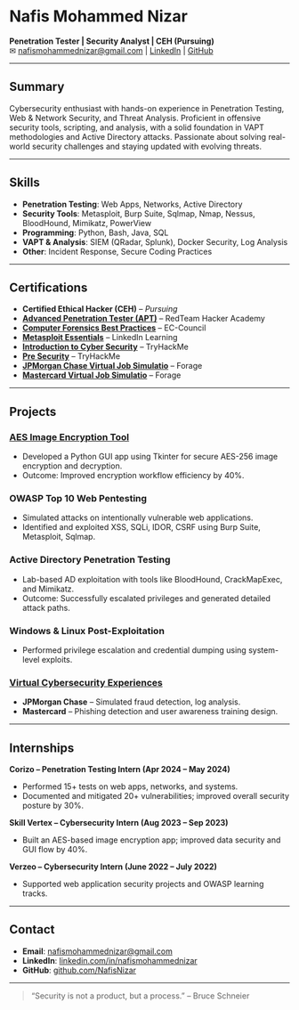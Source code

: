 # Nafis Mohammed Nizar

**Penetration Tester | Security Analyst | CEH (Pursuing)**  
✉ nafismohammednizar@gmail.com | [LinkedIn](https://linkedin.com/in/nafismohammednizar) | [GitHub](https://github.com/NafisNizar)

---

## Summary

Cybersecurity enthusiast with hands-on experience in Penetration Testing, Web & Network Security, and Threat Analysis. Proficient in offensive security tools, scripting, and analysis, with a solid foundation in VAPT methodologies and Active Directory attacks. Passionate about solving real-world security challenges and staying updated with evolving threats.

---

## Skills

- **Penetration Testing**: Web Apps, Networks, Active Directory
- **Security Tools**: Metasploit, Burp Suite, Sqlmap, Nmap, Nessus, BloodHound, Mimikatz, PowerView
- **Programming**: Python, Bash, Java, SQL
- **VAPT & Analysis**: SIEM (QRadar, Splunk), Docker Security, Log Analysis
- **Other**: Incident Response, Secure Coding Practices

---

## Certifications

- **Certified Ethical Hacker (CEH)** – *Pursuing*
- **[Advanced Penetration Tester (APT)](https://github.com/NafisNizar/NafisNizar/blob/main/Certificates/RedTeam-APT-Certificate.pdf)** – RedTeam Hacker Academy
- **[Computer Forensics Best Practices](https://github.com/NafisNizar/NafisNizar/blob/main/Certificates/EC-Council_Computer_Forensic_Best_Practices.png
)** – EC-Council
- **[Metasploit Essentials](https://github.com/NafisNizar/NafisNizar/blob/main/Certificates/Metasploit%20_LinkedIn_Learning_Certificate.pdf
)** – LinkedIn Learning
- **[Introduction to Cyber Security](https://github.com/NafisNizar/NafisNizar/blob/main/Certificates/TryHackMe-Introduction-to-Cyber-Security.png
)** – TryHackMe
- **[Pre Security](https://github.com/NafisNizar/NafisNizar/blob/main/Certificates/TryHackMe-Pre-Security.png
)** – TryHackMe
- **[JPMorgan Chase Virtual Job Simulatio](https://github.com/NafisNizar/NafisNizar/blob/main/Certificates/JPMorgan%20Chase%20%26%20Co._completion_certificate.pdf
)** – Forage
- **[Mastercard Virtual Job Simulatio](https://github.com/NafisNizar/NafisNizar/blob/main/Certificates/Mastercard_completion_certificate.pdf
)** – Forage

---

## Projects

### [AES Image Encryption Tool](https://github.com/NafisNizar/Image-Encryption-Decryption-using-AES)
- Developed a Python GUI app using Tkinter for secure AES-256 image encryption and decryption.
- Outcome: Improved encryption workflow efficiency by 40%.

### OWASP Top 10 Web Pentesting
- Simulated attacks on intentionally vulnerable web applications.
- Identified and exploited XSS, SQLi, IDOR, CSRF using Burp Suite, Metasploit, Sqlmap.

### Active Directory Penetration Testing
- Lab-based AD exploitation with tools like BloodHound, CrackMapExec, and Mimikatz.
- Outcome: Successfully escalated privileges and generated detailed attack paths.

### Windows & Linux Post-Exploitation
- Performed privilege escalation and credential dumping using system-level exploits.

### [Virtual Cybersecurity Experiences](#)
- **JPMorgan Chase** – Simulated fraud detection, log analysis.
- **Mastercard** – Phishing detection and user awareness training design.

---

## Internships

**Corizo – Penetration Testing Intern (Apr 2024 – May 2024)**  
- Performed 15+ tests on web apps, networks, and systems.
- Documented and mitigated 20+ vulnerabilities; improved overall security posture by 30%.

**Skill Vertex – Cybersecurity Intern (Aug 2023 – Sep 2023)**  
- Built an AES-based image encryption app; improved data security and GUI flow by 40%.

**Verzeo – Cybersecurity Intern (June 2022 – July 2022)**  
- Supported web application security projects and OWASP learning tracks.

---

## Contact

- **Email**: nafismohammednizar@gmail.com  
- **LinkedIn**: [linkedin.com/in/nafismohammednizar](https://linkedin.com/in/nafismohammednizar)  
- **GitHub**: [github.com/NafisNizar](https://github.com/NafisNizar)

---

> “Security is not a product, but a process.” – Bruce Schneier
